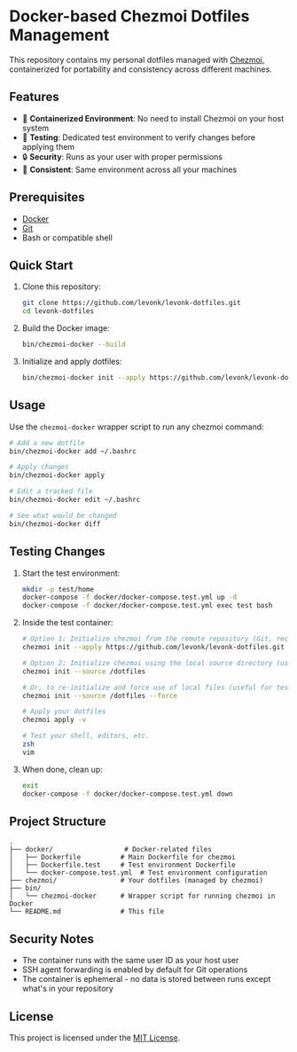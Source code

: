 # Docker-based Chezmoi Dotfiles Management

This repository contains my personal dotfiles managed with [Chezmoi](https://www.chezmoi.io/), containerized for portability and consistency across different machines.

## Features

- 🐳 **Containerized Environment**: No need to install Chezmoi on your host system
- 🧪 **Testing**: Dedicated test environment to verify changes before applying them
- 🔒 **Security**: Runs as your user with proper permissions
- 🔄 **Consistent**: Same environment across all your machines

## Prerequisites

- [Docker](https://docs.docker.com/get-docker/)
- [Git](https://git-scm.com/)
- Bash or compatible shell

## Quick Start

1. Clone this repository:
   ```bash
   git clone https://github.com/levonk/levonk-dotfiles.git
   cd levonk-dotfiles
   ```

2. Build the Docker image:
   ```bash
   bin/chezmoi-docker --build
   ```

3. Initialize and apply dotfiles:
   ```bash
   bin/chezmoi-docker init --apply https://github.com/levonk/levonk-dotfiles.git
   ```

## Usage

Use the `chezmoi-docker` wrapper script to run any chezmoi command:

```bash
# Add a new dotfile
bin/chezmoi-docker add ~/.bashrc

# Apply changes
bin/chezmoi-docker apply

# Edit a tracked file
bin/chezmoi-docker edit ~/.bashrc

# See what would be changed
bin/chezmoi-docker diff
```

## Testing Changes

1. Start the test environment:
   ```bash
   mkdir -p test/home
   docker-compose -f docker/docker-compose.test.yml up -d
   docker-compose -f docker/docker-compose.test.yml exec test bash
   ```

2. Inside the test container:
   ```bash
   # Option 1: Initialize chezmoi from the remote repository (Git, recommended for production)
   chezmoi init --apply https://github.com/levonk/levonk-dotfiles.git

   # Option 2: Initialize chezmoi using the local source directory (useful for local testing)
   chezmoi init --source /dotfiles

   # Or, to re-initialize and force use of local files (useful for testing):
   chezmoi init --source /dotfiles --force

   # Apply your dotfiles
   chezmoi apply -v

   # Test your shell, editors, etc.
   zsh
   vim
   ```

3. When done, clean up:
   ```bash
   exit
   docker-compose -f docker/docker-compose.test.yml down
   ```

## Project Structure

```
.
├── docker/                  # Docker-related files
│   ├── Dockerfile          # Main Dockerfile for chezmoi
│   ├── Dockerfile.test     # Test environment Dockerfile
│   └── docker-compose.test.yml  # Test environment configuration
├── chezmoi/                # Your dotfiles (managed by chezmoi)
├── bin/
│   └── chezmoi-docker      # Wrapper script for running chezmoi in Docker
└── README.md               # This file
```

## Security Notes

- The container runs with the same user ID as your host user
- SSH agent forwarding is enabled by default for Git operations
- The container is ephemeral - no data is stored between runs except what's in your repository

## License

This project is licensed under the [MIT License](LICENSE).